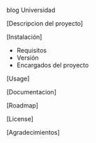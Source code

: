 blog Universidad

[Descripcion del proyecto]

[Instalación]
- Requisitos
- Versión
- Encargados del proyecto

[Usage]

[Documentacion]

[Roadmap]

[License]

[Agradecimientos]
